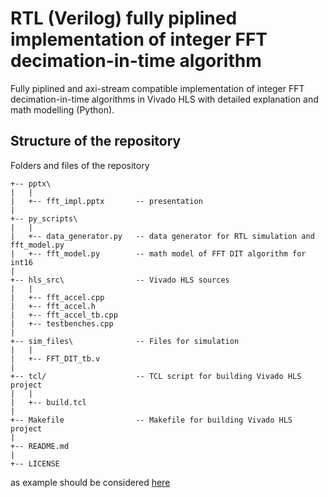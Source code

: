 # RTL (Verilog) fully piplined implementation of integer FFT decimation-in-time algorithm
Fully piplined and axi-stream compatible implementation of integer FFT decimation-in-time algorithms in Vivado HLS with detailed explanation and math modelling (Python).
## Structure of the repository
Folders and files of the repository
```
+-- pptx\   
|   |
|   +-- fft_impl.pptx       -- presentation
|
+-- py_scripts\   
|   |
|   +-- data_generator.py   -- data generator for RTL simulation and fft_model.py
|   +-- fft_model.py        -- math model of FFT DIT algorithm for int16
|
+-- hls_src\                -- Vivado HLS sources
|   |
|   +-- fft_accel.cpp
|   +-- fft_accel.h
|   +-- fft_accel_tb.cpp
|   +-- testbenches.cpp
|
+-- sim_files\              -- Files for simulation
|   |
|   +-- FFT_DIT_tb.v
|
+-- tcl/                    -- TCL script for building Vivado HLS project
|   |
|   +-- build.tcl
|
+-- Makefile                -- Makefile for building Vivado HLS project
|
+-- README.md
|
+-- LICENSE

```

as example should be considered [here](https://github.com/KastnerRG/pp4fpgas)